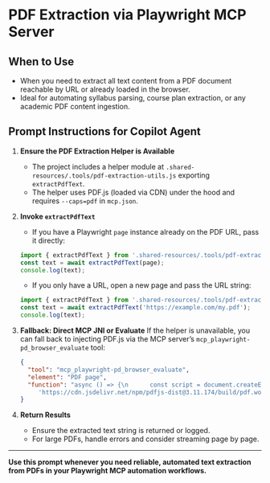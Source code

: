 # PDF Extraction via Playwright MCP Server

## When to Use
- When you need to extract all text content from a PDF document reachable by URL or already loaded in the browser.
- Ideal for automating syllabus parsing, course plan extraction, or any academic PDF content ingestion.

## Prompt Instructions for Copilot Agent

1. **Ensure the PDF Extraction Helper is Available**
   - The project includes a helper module at `.shared-resources/.tools/pdf-extraction-utils.js` exporting `extractPdfText`.
   - The helper uses PDF.js (loaded via CDN) under the hood and requires `--caps=pdf` in `mcp.json`.

2. **Invoke `extractPdfText`**
   - If you have a Playwright `page` instance already on the PDF URL, pass it directly:

    ```js
    import { extractPdfText } from '.shared-resources/.tools/pdf-extraction-utils.js';
    const text = await extractPdfText(page);
    console.log(text);
    ```

   - If you only have a URL, open a new page and pass the URL string:

    ```js
    import { extractPdfText } from '.shared-resources/.tools/pdf-extraction-utils.js';
    const text = await extractPdfText('https://example.com/my.pdf');
    console.log(text);
    ```

3. **Fallback: Direct MCP JNI or Evaluate**
   If the helper is unavailable, you can fall back to injecting PDF.js via the MCP server’s `mcp_playwright-pd_browser_evaluate` tool:

   ```json
   {
     "tool": "mcp_playwright-pd_browser_evaluate",
     "element": "PDF page",
     "function": "async () => {\n      const script = document.createElement('script');\n      script.src = 'https://cdn.jsdelivr.net/npm/pdfjs-dist@3.11.174/build/pdf.min.js';\n      document.body.appendChild(script);\n      await new Promise(r => script.onload = r);\n      window['pdfjs-dist/build/pdf'].GlobalWorkerOptions.workerSrc = 
        'https://cdn.jsdelivr.net/npm/pdfjs-dist@3.11.174/build/pdf.worker.min.js';\n      const loadingTask = window['pdfjs-dist/build/pdf'].getDocument(window.location.href);\n      const pdf = await loadingTask.promise;\n      let text = '';\n      for (let i = 1; i <= pdf.numPages; i++) {\n        const p = await pdf.getPage(i);\n        const content = await p.getTextContent();\n        text += content.items.map(item => item.str).join(' ') + '\n';\n      }\n      return text;\n    }"
   }
   ```

4. **Return Results**
   - Ensure the extracted text string is returned or logged.
   - For large PDFs, handle errors and consider streaming page by page.

---

**Use this prompt whenever you need reliable, automated text extraction from PDFs in your Playwright MCP automation workflows.**
